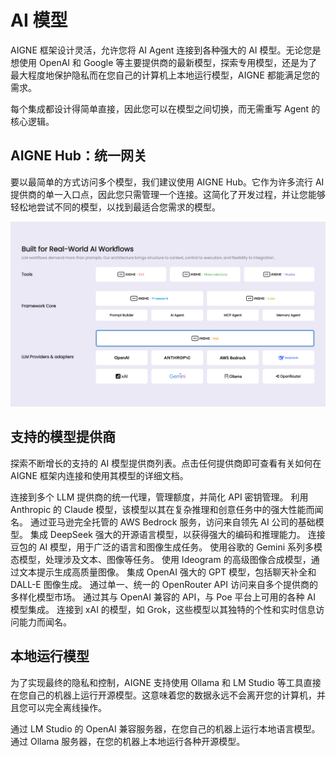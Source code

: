 # AI 模型

AIGNE 框架设计灵活，允许您将 AI Agent 连接到各种强大的 AI 模型。无论您是想使用 OpenAI 和 Google 等主要提供商的最新模型，探索专用模型，还是为了最大程度地保护隐私而在您自己的计算机上本地运行模型，AIGNE 都能满足您的需求。

每个集成都设计得简单直接，因此您可以在模型之间切换，而无需重写 Agent 的核心逻辑。

## AIGNE Hub：统一网关

要以最简单的方式访问多个模型，我们建议使用 AIGNE Hub。它作为许多流行 AI 提供商的单一入口点，因此您只需管理一个连接。这简化了开发过程，并让您能够轻松地尝试不同的模型，以找到最适合您需求的模型。

![AIGNE Hub 架构](https://raw.githubusercontent.com/AIGNE-io/aigne-framework/main/assets/aigne-hub.png)

## 支持的模型提供商

探索不断增长的支持的 AI 模型提供商列表。点击任何提供商即可查看有关如何在 AIGNE 框架内连接和使用其模型的详细文档。

<x-cards data-columns="2">
  <x-card data-title="AIGNE Hub" data-icon="lucide:hub" data-href="/models/aigne-hub">
    连接到多个 LLM 提供商的统一代理，管理额度，并简化 API 密钥管理。
  </x-card>
  <x-card data-title="Anthropic (Claude)" data-icon="lucide:brain-circuit" data-href="/models/anthropic">
    利用 Anthropic 的 Claude 模型，该模型以其在复杂推理和创意任务中的强大性能而闻名。
  </x-card>
  <x-card data-title="AWS Bedrock" data-icon="lucide:server-cog" data-href="/models/aws-bedrock">
    通过亚马逊完全托管的 AWS Bedrock 服务，访问来自领先 AI 公司的基础模型。
  </x-card>
  <x-card data-title="DeepSeek" data-icon="lucide:search-code" data-href="/models/deepseek">
    集成 DeepSeek 强大的开源语言模型，以获得强大的编码和推理能力。
  </x-card>
  <x-card data-title="Doubao" data-icon="lucide:message-square-plus" data-href="/models/doubao">
    连接豆包的 AI 模型，用于广泛的语言和图像生成任务。
  </x-card>
  <x-card data-title="Google Gemini" data-icon="lucide:gem" data-href="/models/gemini">
    使用谷歌的 Gemini 系列多模态模型，处理涉及文本、图像等任务。
  </x-card>
  <x-card data-title="Ideogram" data-icon="lucide:image" data-href="/models/ideogram">
    使用 Ideogram 的高级图像合成模型，通过文本提示生成高质量图像。
  </x-card>
  <x-card data-title="OpenAI" data-icon="lucide:sparkles" data-href="/models/openai">
    集成 OpenAI 强大的 GPT 模型，包括聊天补全和 DALL-E 图像生成。
  </x-card>
  <x-card data-title="OpenRouter" data-icon="lucide:route" data-href="/models/open-router">
    通过单一、统一的 OpenRouter API 访问来自多个提供商的多样化模型市场。
  </x-card>
  <x-card data-title="Poe" data-icon="lucide:bot" data-href="/models/poe">
    通过其与 OpenAI 兼容的 API，与 Poe 平台上可用的各种 AI 模型集成。
  </x-card>
  <x-card data-title="xAI (Grok)" data-icon="lucide:star" data-href="/models/xai">
    连接到 xAI 的模型，如 Grok，这些模型以其独特的个性和实时信息访问能力而闻名。
  </x-card>
</x-cards>

## 本地运行模型

为了实现最终的隐私和控制，AIGNE 支持使用 Ollama 和 LM Studio 等工具直接在您自己的机器上运行开源模型。这意味着您的数据永远不会离开您的计算机，并且您可以完全离线操作。

<x-cards data-columns="2">
  <x-card data-title="LM Studio" data-icon="lucide:laptop" data-href="/models/lm-studio">
    通过 LM Studio 的 OpenAI 兼容服务器，在您自己的机器上运行本地语言模型。
  </x-card>
  <x-card data-title="Ollama" data-icon="lucide:server" data-href="/models/ollama">
    通过 Ollama 服务器，在您的机器上本地运行各种开源模型。
  </x-card>
</x-cards>